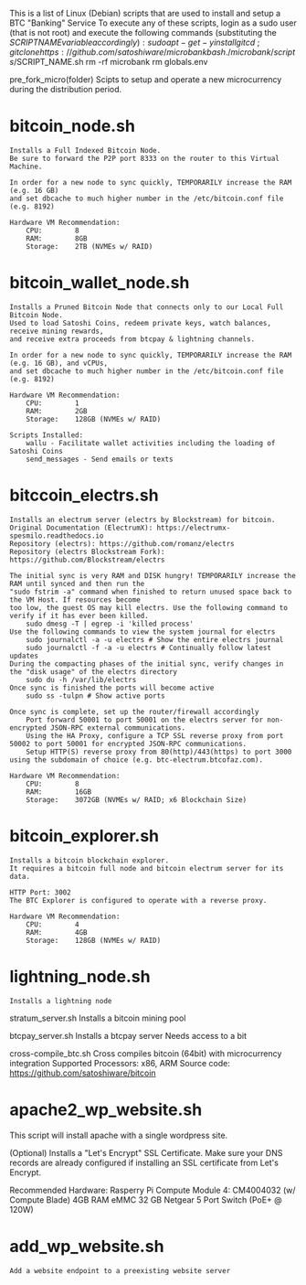 This is a list of Linux (Debian) scripts that are used to install and setup a BTC "Banking" Service
To execute any of these scripts, login as a sudo user (that is not root) and execute the following commands (substituting the $SCRIPT NAME variable accordingly):
    sudo apt-get -y install git
    cd ~; git clone https://github.com/satoshiware/microbank
    bash ./microbank/scripts/$SCRIPT_NAME.sh
    rm -rf microbank
    rm globals.env

pre_fork_micro(folder)
    Scipts to setup and operate a new microcurrency during the distribution period.

# bitcoin_node.sh
    Installs a Full Indexed Bitcoin Node.
    Be sure to forward the P2P port 8333 on the router to this Virtual Machine.

    In order for a new node to sync quickly, TEMPORARILY increase the RAM (e.g. 16 GB)
    and set dbcache to much higher number in the /etc/bitcoin.conf file (e.g. 8192)

    Hardware VM Recommendation:
        CPU:        8
        RAM:        8GB
        Storage:    2TB (NVMEs w/ RAID)

# bitcoin_wallet_node.sh
    Installs a Pruned Bitcoin Node that connects only to our Local Full Bitcoin Node.
    Used to load Satoshi Coins, redeem private keys, watch balances, receive mining rewards,
    and receive extra proceeds from btcpay & lightning channels.

    In order for a new node to sync quickly, TEMPORARILY increase the RAM (e.g. 16 GB), and vCPUs,
    and set dbcache to much higher number in the /etc/bitcoin.conf file (e.g. 8192)

    Hardware VM Recommendation:
        CPU:        1
        RAM:        2GB
        Storage:    128GB (NVMEs w/ RAID)

    Scripts Installed:
        wallu - Facilitate wallet activities including the loading of Satoshi Coins
        send_messages - Send emails or texts

# bitccoin_electrs.sh
    Installs an electrum server (electrs by Blockstream) for bitcoin.
    Original Documentation (ElectrumX): https://electrumx-spesmilo.readthedocs.io
    Repository (electrs): https://github.com/romanz/electrs
    Repository (electrs Blockstream Fork): https://github.com/Blockstream/electrs

    The initial sync is very RAM and DISK hungry! TEMPORARILY increase the RAM until synced and then run the
    "sudo fstrim -a" command when finished to return unused space back to the VM Host. If resources become
    too low, the guest OS may kill electrs. Use the following command to verify if it has ever been killed.
        sudo dmesg -T | egrep -i 'killed process'
    Use the following commands to view the system journal for electrs
        sudo journalctl -a -u electrs # Show the entire electrs journal
        sudo journalctl -f -a -u electrs # Continually follow latest updates
    During the compacting phases of the initial sync, verify changes in the "disk usage" of the electrs directory
        sudo du -h /var/lib/electrs
    Once sync is finished the ports will become active
        sudo ss -tulpn # Show active ports

    Once sync is complete, set up the router/firewall accordingly
        Port forward 50001 to port 50001 on the electrs server for non-encrypted JSON-RPC external communications.
        Using the HA Proxy, configure a TCP SSL reverse proxy from port 50002 to port 50001 for encrypted JSON-RPC communications.
        Setup HTTP(S) reverse proxy from 80(http)/443(https) to port 3000 using the subdomain of choice (e.g. btc-electrum.btcofaz.com).

    Hardware VM Recommendation:
        CPU:        8
        RAM:        16GB
        Storage:    3072GB (NVMEs w/ RAID; x6 Blockchain Size)

# bitcoin_explorer.sh
	Installs a bitcoin blockchain explorer.
	It requires a bitcoin full node and bitcoin electrum server for its data.

	HTTP Port: 3002
	The BTC Explorer is configured to operate with a reverse proxy.

	Hardware VM Recommendation:
        CPU:        4
        RAM:        4GB
        Storage:    128GB (NVMEs w/ RAID)

# lightning_node.sh
    Installs a lightning node

stratum_server.sh
    Installs a bitcoin mining pool

btcpay_server.sh
    Installs a btcpay server
    Needs access to a bit

cross-compile_btc.sh
    Cross compiles bitcoin (64bit) with microcurrency integration
    Supported Processors: x86, ARM
    Source code: https://github.com/satoshiware/bitcoin

# apache2_wp_website.sh
This script will install apache with a single wordpress site.

(Optional) Installs a "Let's Encrypt" SSL Certificate.
Make sure your DNS records are already configured if installing an SSL certificate from Let's Encrypt.

Recommended Hardware:
    Rasperry Pi Compute Module 4: CM4004032 (w/ Compute Blade)
    4GB RAM
    eMMC 32 GB
    Netgear 5 Port Switch (PoE+ @ 120W)

# add_wp_website.sh
    Add a website endpoint to a preexisting website server
